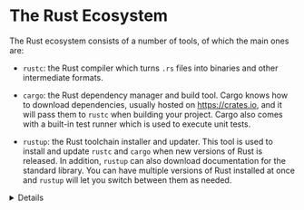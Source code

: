 # The Rust Ecosystem

The Rust ecosystem consists of a number of tools, of which the main ones are:

- `rustc`: the Rust compiler which turns `.rs` files into binaries and other
  intermediate formats.

- `cargo`: the Rust dependency manager and build tool. Cargo knows how to
  download dependencies, usually hosted on <https://crates.io>, and it will pass
  them to `rustc` when building your project. Cargo also comes with a built-in
  test runner which is used to execute unit tests.

- `rustup`: the Rust toolchain installer and updater. This tool is used to
  install and update `rustc` and `cargo` when new versions of Rust is released.
  In addition, `rustup` can also download documentation for the standard
  library. You can have multiple versions of Rust installed at once and `rustup`
  will let you switch between them as needed.

<details>

Key points:

- Rust has a rapid release schedule with a new release coming out every six
  weeks. New releases maintain backwards compatibility with old releases ---
  plus they enable new functionality.

- There are three release channels: "stable", "beta", and "nightly".

- New features are being tested on "nightly", "beta" is what becomes "stable"
  every six weeks.

- Dependencies can also be resolved from alternative [registries], git, folders,
  and more.

- Rust also has [editions]: the current edition is Rust 2021. Previous editions
  were Rust 2015 and Rust 2018.

  - The editions are allowed to make backwards incompatible changes to the
    language.

  - To prevent breaking code, editions are opt-in: you select the edition for
    your crate via the `Cargo.toml` file.

  - To avoid splitting the ecosystem, Rust compilers can mix code written for
    different editions.

  - Mention that it is quite rare to ever use the compiler directly not through
    `cargo` (most users never do).

  - It might be worth alluding that Cargo itself is an extremely powerful and
    comprehensive tool. It is capable of many advanced features including but
    not limited to:
    - Project/package structure
    - [workspaces]
    - Dev Dependencies and Runtime Dependency management/caching
    - [build scripting]
    - [global installation]
    - It is also extensible with sub command plugins as well (such as
      [cargo clippy]).
  - Read more from the [official Cargo Book]

[editions]: https://doc.rust-lang.org/edition-guide/
[workspaces]: https://doc.rust-lang.org/cargo/reference/workspaces.html
[build scripting]: https://doc.rust-lang.org/cargo/reference/build-scripts.html
[global installation]: https://doc.rust-lang.org/cargo/commands/cargo-install.html
[cargo clippy]: https://github.com/rust-lang/rust-clippy
[official Cargo Book]: https://doc.rust-lang.org/cargo/
[registries]: https://doc.rust-lang.org/cargo/reference/registries.html

</details>
